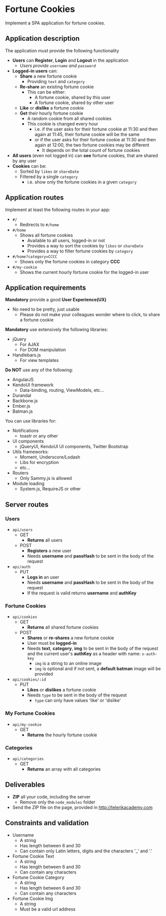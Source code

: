 # Fortune Cookies

Implement a SPA application for fortune cookies.

## Application description

The application must provide the following functionality

* **Users** can **Register**, **Login** and **Logout** in the application
	* _Users provide `username`  and `password`_
* **Logged-in users** can:
	* **Share** a new fortune cookie
		* Providing `text` and `category`
	* **Re-share** an existing fortune cookie
		* This can be either:
			* A fortune cookie, shared by this user
			* A fortune cookie, shared by other user
	* **Like** or **dislike** a fortune cookie
	* **Get** their hourly fortune cookie
		* A random cookie from all shared cookies
		* This cookie is changed every hour
			* i.e. if the user asks for their fortune cookie at 11:30 and then again at 11:45, their fortune cookie will be the same
			* or if the user asks for their fortune cookie at 11:30 and then again at 12:00, the two fortune cookies may be different
				* It depends on the total count of fortune cookies
* **All users** (even not logged in) can **see** fortune cookies, that are shared by any user
* **Cookies** can be:
	* Sorted by `likes` or `shareDate`
	* Filtered by a single `category`
		* i.e. show only the fortune cookies in a given `category`

## Application routes

Implement at least the following routes in your app:

* `#/`
  * Redirects to `#/home`
* `#/home`
  * Shows all fortune cookies
    * Available to all users, logged-in or not
    * Provides a way to sort the cookies by `likes` or `shareDate`
    * Provides a way to filter fortune cookies by `category`
* `#/home?category=CCCC`
  * Shows only the fortune cookies in category **CCC**
* `#/my-cookie`
  * Shows the current hourly fortune cookie for the logged-in user


## Application requirements

**Mandatory** provide a good **User Experience(UX)**
  * No need to be pretty, just usable
    * Please do not make your colleagues wonder where to click, to share a fortune cookie

**Mandatory** use extensively the following libraries:

* jQuery
  * For AJAX
  * For DOM manipulation
* Handlebars.js
  * For view templates

**Do NOT** use any of the following:
* AngularJS
* KendoUI framework
  * Data-binding, routing, ViewModels, etc...
* Durandal
* Backbone.js
* Ember.js
* Batman.js

You can use libraries for:
* Notifications
  * toastr or any other
* UI components
  * jQueryUI, KendoUI UI components, Twitter Bootstrap
* Utils frameworks:
  * Moment, Underscore/Lodash
  * Libs for encryption
  * etc...
* Routers
  * Only Sammy.js is allowed
* Module loading
  *	System.js, RequireJS or other

## Server routes

### Users

* `api/users`
  * GET
    * **Returns** all users
  * POST
    * **Registers** a new user
    * Needs **username** and **passHash** to be sent in the body of the request
* `api/auth`
  * PUT
    * **Logs in** an user
    * Needs **username** and **passHash** to be sent in the body of the request
	* If the request is valid returns **username** and **authKey**

### Fortune Cookies

* `api/cookies`
  * GET
    * **Returns** all shared fortune cookies
  * POST
    * **Shares** or **re-shares** a new fortune cookie
	* User must be **logged-in**
    * Needs **text**, **category**, **img** to be sent in the body of the request and the current user's **authKey** as a header with name: `x-auth-key`
      * `img` is a string to an online image
      * `img` is optional and if not sent, a **default batman** image will be provided
* `api/cookies/:id`
  * PUT
    * **Likes** or **dislikes** a fortune cookie
    * Needs `type` to be sent in the body of the request
      * `type` can only have values 'like' or 'dislike'

###	My Fortune Cookies

* `api/my-cookie`
  * GET
    * **Returns** the hourly fortune cookie

###	Categories
*	`api/categories`
	*	GET
		*	**Returns** an array with all categories

## Deliverables

* **ZIP** all your code, including the server
  * Remove only the `node_modules` folder
* Send the ZIP file on the page, provided in http://telerikacademy.com

## Constraints and validation
* Username
  * A string
  * Has length between 6 and 30
  * Can contain only Latin letters, digits and the characters '\_' and '.'
* Fortune Cookie Text
  * A string
  * Has length between 6 and 30
  * Can contain any characters
* Fortune Cookie Category
  * A string
  * Has length between 6 and 30
  * Can contain any characters
* Fortune Cookie Img
  * A string
  * Must be a valid url address
